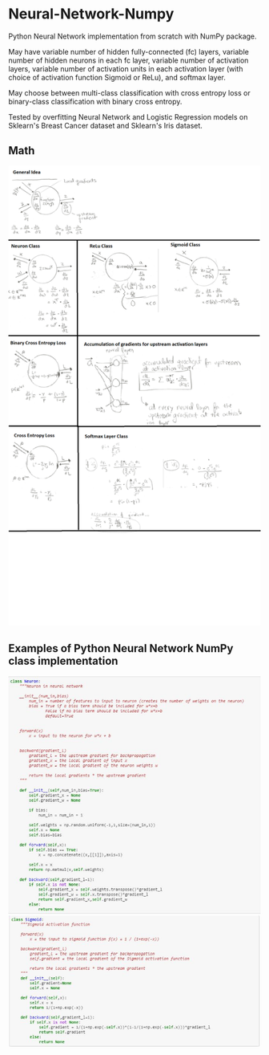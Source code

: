 # Neural-Network-Numpy
Python Neural Network implementation from scratch with NumPy package.

May have variable number of hidden fully-connected (fc) layers, variable number of hidden neurons in each fc layer, variable number of activation layers, variable number of activation units in each activation layer (with choice of activation function Sigmoid or ReLu), and softmax layer.

May choose between multi-class classification with cross entropy loss or binary-class classification with binary cross entropy.

Tested by overfitting Neural Network and Logistic Regression models on Sklearn's Breast Cancer dataset and Sklearn's Iris dataset.

## Math
![alt text](https://github.com/mlpotter/Neural-Network-Numpy/blob/master/images/math.png)

## Examples of Python Neural Network NumPy class implementation
![alt text](https://github.com/mlpotter/Neural-Network-Numpy/blob/master/images/neuron_class.JPG) ![alt text](https://github.com/mlpotter/Neural-Network-Numpy/blob/master/images/sigmoid_class.JPG) 


